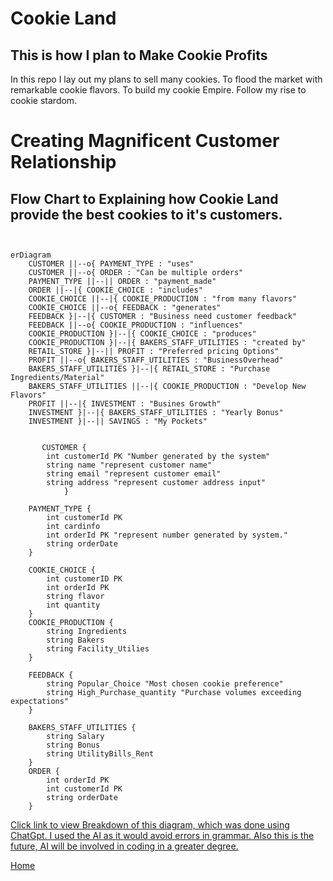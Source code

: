 # Cookie Land


## This is how I plan to Make Cookie Profits

In this repo I lay out my plans to sell many cookies.
To flood the market with remarkable cookie flavors. To build my cookie Empire. Follow my rise to cookie stardom.

# Creating Magnificent Customer Relationship

## Flow Chart to Explaining how Cookie Land provide the best cookies to it's customers.

```mermaid


erDiagram
    CUSTOMER ||--o{ PAYMENT_TYPE : "uses"
    CUSTOMER ||--o{ ORDER : "Can be multiple orders"
    PAYMENT_TYPE ||--|| ORDER : "payment_made"
    ORDER ||--|{ COOKIE_CHOICE : "includes"
    COOKIE_CHOICE ||--|{ COOKIE_PRODUCTION : "from many flavors"
    COOKIE_CHOICE ||--o{ FEEDBACK : "generates"
    FEEDBACK }|--|{ CUSTOMER : "Business need customer feedback"
    FEEDBACK ||--o{ COOKIE_PRODUCTION : "influences"
    COOKIE_PRODUCTION }|--|{ COOKIE_CHOICE : "produces"
    COOKIE_PRODUCTION }|--|{ BAKERS_STAFF_UTILITIES : "created by"
    RETAIL_STORE }|--|| PROFIT : "Preferred pricing Options"
    PROFIT ||--o{ BAKERS_STAFF_UTILITIES : "BusinessOverhead"
    BAKERS_STAFF_UTILITIES }|--|{ RETAIL_STORE : "Purchase Ingredients/Material"
    BAKERS_STAFF_UTILITIES ||--|{ COOKIE_PRODUCTION : "Develop New Flavors"
    PROFIT ||--|{ INVESTMENT : "Busines Growth"
    INVESTMENT }|--|{ BAKERS_STAFF_UTILITIES : "Yearly Bonus"
    INVESTMENT }|--|| SAVINGS : "My Pockets"

    
       CUSTOMER {
        int customerId PK "Number generated by the system"
        string name "represent customer name"
        string email "represent customer email"
        string address "represent customer address input"
            }
    
    PAYMENT_TYPE {
        int customerId PK
        int cardinfo
        int orderId PK "represent number generated by system."
        string orderDate
    }
    
    COOKIE_CHOICE {
        int customerID PK
        int orderId PK
        string flavor
        int quantity
    }
    COOKIE_PRODUCTION {
        string Ingredients
        string Bakers
        string Facility_Utilies
    }

    FEEDBACK {
        string Popular_Choice "Most chosen cookie preference"
        string High_Purchase_quantity "Purchase volumes exceeding expectations"
    }
    
    BAKERS_STAFF_UTILITIES {
        string Salary
        string Bonus
        string UtilityBills_Rent
    }
    ORDER {
        int orderId PK
        int customerId PK
        string orderDate
    }
```

[Click link to view Breakdown of this diagram, which was done using ChatGpt. I used the AI as it would avoid errors in grammar. Also this is the future, AI will be involved in coding in a greater degree.](cookieland_breakdown.md)

[Home](README.md)